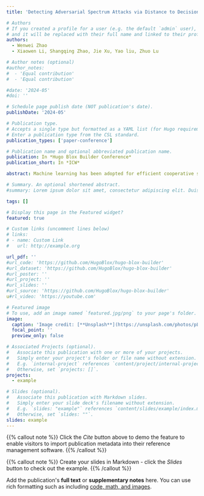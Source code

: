 ```yaml
---
title: 'Detecting Adversarial Spectrum Attacks via Distance to Decision Boundary Statistics'

# Authors
# If you created a profile for a user (e.g. the default `admin` user), write the username (folder name) here
# and it will be replaced with their full name and linked to their profile.
authors:
  - Wenwei Zhao
  - Xiaowen Li, Shangqing Zhao, Jie Xu, Yao liu, Zhuo Lu

# Author notes (optional)
#author_notes:
#  - 'Equal contribution'
#  - 'Equal contribution'

#date: '2024-05'
#doi: ''

# Schedule page publish date (NOT publication's date).
publishDate: '2024-05'

# Publication type.
# Accepts a single type but formatted as a YAML list (for Hugo requirements).
# Enter a publication type from the CSL standard.
publication_types: ['paper-conference']

# Publication name and optional abbreviated publication name.
publication: In *Hugo Blox Builder Conference*
publication_short: In *ICW*

abstract: Machine learning has been adopted for efficient cooperative spectrum sensing. However, it incurs an additional security risk due to attacks leveraging adversarial machine learning to create malicious spectrum sensing values to deceive the fusion center, called adversarial spectrum attacks. In this paper, we propose an efficient framework for detecting adversarial spectrum attacks. Our design leverages the concept of the distance to the decision boundary (DDB) observed at the fusion center and compares the training and testing DDB distributions to identify adversarial spectrum attacks. We create a computationally efficient way to compute the DDB for machine learning based spectrum sensing systems. Experimental results based on realistic spectrum data show that our method, under typical settings, achieves a high detection rate of up to 99% and maintains a low false alarm rate of less than 1%. In addition, our method to compute the DDB based on spectrum data achieves 54%--64% improvements in computational efficiency over existing distance calculation methods. The proposed DDB-based detection framework offers a practical and efficient solution for identifying malicious sensing values created by adversarial spectrum attacks.

# Summary. An optional shortened abstract.
#summary: Lorem ipsum dolor sit amet, consectetur adipiscing elit. Duis posuere tellus ac convallis placerat. Proin tincidunt magna sed ex sollicitudin condimentum.

tags: []

# Display this page in the Featured widget?
featured: true

# Custom links (uncomment lines below)
# links:
# - name: Custom Link
#   url: http://example.org

url_pdf: ''
#url_code: 'https://github.com/HugoBlox/hugo-blox-builder'
#url_dataset: 'https://github.com/HugoBlox/hugo-blox-builder'
#url_poster: ''
#url_project: ''
#url_slides: ''
#url_source: 'https://github.com/HugoBlox/hugo-blox-builder'
u#rl_video: 'https://youtube.com'

# Featured image
# To use, add an image named `featured.jpg/png` to your page's folder.
image:
  caption: 'Image credit: [**Unsplash**](https://unsplash.com/photos/pLCdAaMFLTE)'
  focal_point: ''
  preview_only: false

# Associated Projects (optional).
#   Associate this publication with one or more of your projects.
#   Simply enter your project's folder or file name without extension.
#   E.g. `internal-project` references `content/project/internal-project/index.md`.
#   Otherwise, set `projects: []`.
projects:
  - example

# Slides (optional).
#   Associate this publication with Markdown slides.
#   Simply enter your slide deck's filename without extension.
#   E.g. `slides: "example"` references `content/slides/example/index.md`.
#   Otherwise, set `slides: ""`.
slides: example
---
```


{{% callout note %}}
Click the _Cite_ button above to demo the feature to enable visitors to import publication metadata into their reference management software.
{{% /callout %}}

{{% callout note %}}
Create your slides in Markdown - click the _Slides_ button to check out the example.
{{% /callout %}}

Add the publication's **full text** or **supplementary notes** here. You can use rich formatting such as including [code, math, and images](https://docs.hugoblox.com/content/writing-markdown-latex/).
